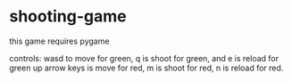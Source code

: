 # shooting-game

this game requires pygame

controls: wasd to move for green, q is shoot for green, and e is reload for green
up arrow keys is move for red, m is shoot for red, n is reload for red.
